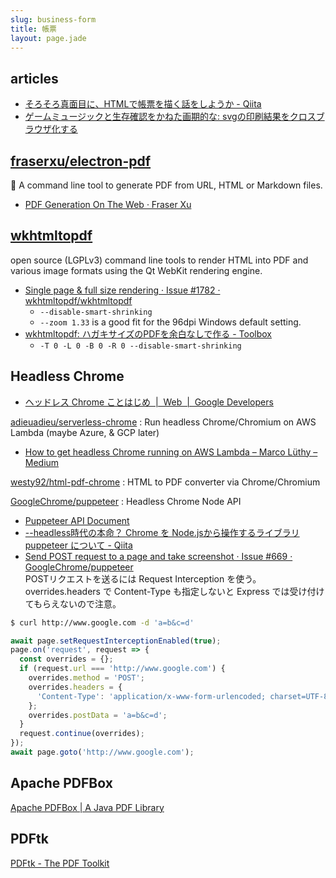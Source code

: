 ```yaml
---
slug: business-form
title: 帳票
layout: page.jade
---
```


## articles

- [そろそろ真面目に、HTMLで帳票を描く話をしようか \- Qiita](http://qiita.com/cognitom/items/d39d5f19054c8c8fd592)
- [ゲームミュージックと生存確認をかねた画期的な: svgの印刷結果をクロスブラウザ化する](http://defghi1977-onblog.blogspot.jp/2013/04/svg.html)


## [fraserxu/electron\-pdf](https://github.com/fraserxu/electron-pdf)
📄 A command line tool to generate PDF from URL, HTML or Markdown files.

- [PDF Generation On The Web · Fraser Xu](https://fraserxu.me/2015/08/20/pdf-generation-on-the-web/)


## [wkhtmltopdf](https://wkhtmltopdf.org/)
open source (LGPLv3) command line tools to render HTML into PDF and various image formats using the Qt WebKit rendering engine.

- [Single page & full size rendering · Issue \#1782 · wkhtmltopdf/wkhtmltopdf](https://github.com/wkhtmltopdf/wkhtmltopdf/issues/1782)
  - `--disable-smart-shrinking`
  - `--zoom 1.33` is a good fit for the 96dpi Windows default setting.
- [wkhtmltopdf: ハガキサイズのPDFを余白なしで作る \- Toolbox](http://d.hatena.ne.jp/m0t0m0t0/20151114/1447488492)
  - `-T 0 -L 0 -B 0 -R 0 --disable-smart-shrinking`


## Headless Chrome

- [ヘッドレス Chrome ことはじめ  \|  Web  \|  Google Developers](https://developers.google.com/web/updates/2017/04/headless-chrome?hl=ja)

[adieuadieu/serverless\-chrome](https://github.com/adieuadieu/serverless-chrome)
: Run headless Chrome/Chromium on AWS Lambda \(maybe Azure, & GCP later\)
- [How to get headless Chrome running on AWS Lambda – Marco Lüthy – Medium](https://medium.com/@marco.luethy/running-headless-chrome-on-aws-lambda-fa82ad33a9eb)

[westy92/html\-pdf\-chrome](https://github.com/westy92/html-pdf-chrome)
: HTML to PDF converter via Chrome/Chromium

[GoogleChrome/puppeteer](https://github.com/GoogleChrome/puppeteer)
: Headless Chrome Node API
- [Puppeteer API Document](https://github.com/GoogleChrome/puppeteer/blob/master/docs/api.md)
- [\-\-headless時代の本命？ Chrome を Node\.jsから操作するライブラリ puppeteer について \- Qiita](http://qiita.com/Quramy/items/26058e83e898ec2ec078)
- [Send POST request to a page and take screenshot · Issue \#669 · GoogleChrome/puppeteer](https://github.com/GoogleChrome/puppeteer/issues/669)  
  POSTリクエストを送るには Request Interception を使う。 overrides.headers で Content-Type も指定しないと Express では受け付けてもらえないので注意。
```bash
$ curl http://www.google.com -d 'a=b&c=d'
```
```js
await page.setRequestInterceptionEnabled(true);
page.on('request', request => {
  const overrides = {};
  if (request.url === 'http://www.google.com') {
    overrides.method = 'POST';
    overrides.headers = {
      'Content-Type': 'application/x-www-form-urlencoded; charset=UTF-8',
    };
    overrides.postData = 'a=b&c=d';
  }
  request.continue(overrides);
});
await page.goto('http://www.google.com');
```


## Apache PDFBox
[Apache PDFBox \| A Java PDF Library](https://pdfbox.apache.org/)


## PDFtk
[PDFtk \- The PDF Toolkit](https://www.pdflabs.com/tools/pdftk-the-pdf-toolkit/)
